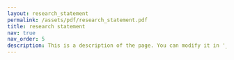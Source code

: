 ```yaml
---
layout: research_statement
permalink: /assets/pdf/research_statement.pdf
title: research statement
nav: true
nav_order: 5
description: This is a description of the page. You can modify it in '_pages/research_statement.md'.
---
```

